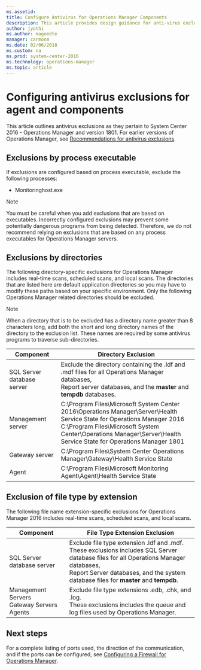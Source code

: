 ```yaml
---
ms.assetid: 
title: Configure Antivirus for Operations Manager Components
description: This article provides design guidance for anti-virus exclusions as they relate to Operations Manager agent and server roles. 
author: jyothi
ms.author: magoedte
manager: carmonm
ms.date: 02/06/2018
ms.custom: na
ms.prod: system-center-2016
ms.technology: operations-manager
ms.topic: article
---
```


# Configuring antivirus exclusions for agent and components

This article outlines antivirus exclusions as they pertain to System Center 2016 - Operations Manager and version 1801.  For earlier versions of Operations Manager, see [Recommendations for antivirus exclusions](https://support.microsoft.com/en-us/help/975931/recommendations-for-antivirus-exclusions-that-relate-to-operations-man).

## Exclusions by process executable

If exclusions are configured based on process executable, exclude the following processes:
* Monitoringhost.exe

>[!NOTE]
>You must be careful when you add exclusions that are based on executables. Incorrectly configured exclusions may prevent some potentially dangerous programs from being detected.  Therefore, we do not recommend relying on exclusions that are based on any process executables for Operations Manager servers.

## Exclusions by directories
The following directory-specific exclusions for Operations Manager includes real-time scans, scheduled scans, and local scans. The directories that are listed here are default application directories so you may have to modify these paths based on your specific environment. Only the following Operations Manager related directories should be excluded.

>[!NOTE]
>When a directory that is to be excluded has a directory name greater than 8 characters long, add both the short and long directory names of the directory to the exclusion list. These names are required by some antivirus programs to traverse sub-directories.

|Component | Directory Exclusion |
|----------|----------|
|SQL Server database server | Exclude the directory containing the .ldf and .mdf files for all Operations Manager databases,<br>Report server databases, and the **master** and **tempdb** databases. |
|Management server | C:\Program Files\Microsoft System Center 2016\Operations Manager\Server\Health Service State for Operations Manager 2016<br> C:\Program Files\Microsoft System Center\Operations Manager\Server\Health Service State for Operations Manager 1801 |
| Gateway server | C:\Program Files\System Center Operations Manager\Gateway\Health Service State |
| Agent | C:\Program Files\Microsoft Monitoring Agent\Agent\Health Service State |

## Exclusion of file type by extension

The following file name extension-specific exclusions for Operations Manager 2016 includes real-time scans, scheduled scans, and local scans.

|Component | File Type Extension Exclusion |
|----------|----------|
| SQL Server database server | Exclude file type extension .ldf and .mdf.<br>These exclusions includes SQL Server database files for all Operations Manager databases,<br>Report Server databases, and the system database files for **master** and **tempdb**. |
| Management Servers<br>Gateway Servers<br>Agents | Exclude file type extensions .edb, .chk, and .log.<br>These exclusions includes the queue and log files used by Operations Manager. |

## Next steps

For a complete listing of ports used, the direction of the communication, and if the ports can be configured, see [Configuring a Firewall for Operations Manager](plan-security-config-firewall.md).
